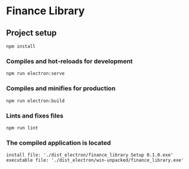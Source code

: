 # Finance Library

## Project setup

```
npm install
```

### Compiles and hot-reloads for development

```
npm run electron:serve
```

### Compiles and minifies for production

```
npm run electron:build
```

### Lints and fixes files

```
npm run lint
```

### The compiled application is located

```
install file: './dist_electron/finance_library Setup 0.1.0.exe'
executable file: './dist_electron/win-unpacked/finance_library.exe'
```
